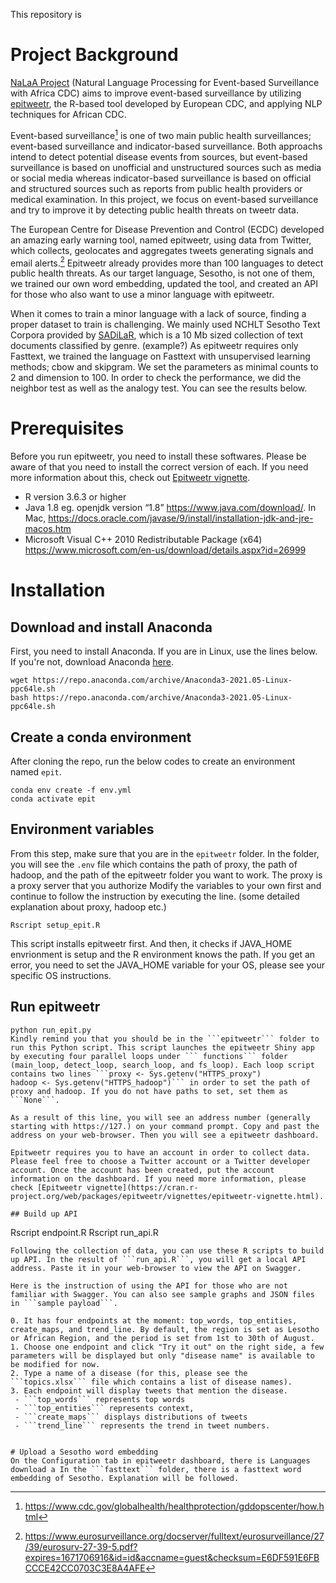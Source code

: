 This repository is 

# Project Background

[NaLaA Project](https://ghpp.de/fileadmin/images/ueber-das-ghp/Datasheet_2021/Datasheet_21_CoGLo/NaLaA_CGP.pdf) (Natural Language Processing for Event-based Surveillance with Africa CDC) aims to improve event-based surveillance by utilizing [epitweetr](https://www.ecdc.europa.eu/en/publications-data/epitweetr-tool), the R-based tool developed by European CDC, and applying NLP techniques for African CDC. 

Event-based surveillance[^1] is one of two main public health surveillances; event-based surveillance and indicator-based surveillance. Both approachs intend to detect potential disease events from sources, but event-based surveillance is based on unofficial and unstructured sources such as media or social media whereas indicator-based surveillance is based on official and structured sources such as reports from public health providers or medical examination. In this project, we focus on event-based surveillance and try to improve it by detecting public health threats on tweetr data. 

The European Centre for Disease Prevention and Control (ECDC) developed an amazing early warning tool, named epitweetr, using data from Twitter, which collects, geolocates and aggregates tweets generating signals and email alerts.[^2] Epitweetr already provides more than 100 languages to detect public health threats. As our target language, Sesotho, is not one of them, we trained our own word embedding, updated the tool, and created an API for those who also want to use a minor language with epitweetr. 
[^1]: https://www.cdc.gov/globalhealth/healthprotection/gddopscenter/how.html 
[^2]: https://www.eurosurveillance.org/docserver/fulltext/eurosurveillance/27/39/eurosurv-27-39-5.pdf?expires=1671706916&id=id&accname=guest&checksum=E6DF591E6FBCCCE42CC0703C3E8A4AFE

When it comes to train a minor language with a lack of source, finding a proper dataset to train is challenging. We mainly used NCHLT Sesotho Text Corpora provided by [SADiLaR](sadilar.org), which is a 10 Mb sized collection of text documents classified by genre. (example?) As epitweetr requires only Fasttext, we trained the language on Fasttext with unsupervised learning methods; cbow and skipgram. We set the parameters as minimal counts to 2 and dimension to 100. In order to check the performance, we did the neighbor test as well as the analogy test. You can see the results below. 


# Prerequisites
Before you run epitweetr, you need to install these softwares. Please be aware of that you need to install the correct version of each. If you need more information about this, check out [Epitweetr vignette](https://cran.r-project.org/web/packages/epitweetr/vignettes/epitweetr-vignette.html).
- R version 3.6.3 or higher
- Java 1.8 eg. openjdk version “1.8” https://www.java.com/download/. In Mac, https://docs.oracle.com/javase/9/install/installation-jdk-and-jre-macos.htm
- Microsoft Visual C++ 2010 Redistributable Package (x64) https://www.microsoft.com/en-us/download/details.aspx?id=26999

# Installation
## Download and install Anaconda
First, you need to install Anaconda. If you are in Linux, use the lines below. If you're not, download Anaconda [here](https://www.anaconda.com/products/distribution).
```
wget https://repo.anaconda.com/archive/Anaconda3-2021.05-Linux-ppc64le.sh
bash https://repo.anaconda.com/archive/Anaconda3-2021.05-Linux-ppc64le.sh
```

## Create a conda environment 
After cloning the repo, run the below codes to create an environment named ```epit```. 
```
conda env create -f env.yml
conda activate epit
```
## Environment variables
From this step, make sure that you are in the ```epitweetr``` folder. In the folder, you will see the ```.env``` file which contains the path of proxy, the path of hadoop, and the path of the epitweetr folder you want to work. The proxy is a proxy server that you authorize Modify the variables to your own first and continue to follow the instruction by executing the line. (some detailed explanation about proxy, hadoop etc.)
```
Rscript setup_epit.R 
```
This script installs epitweetr first. And then, it checks if JAVA_HOME envrionment is setup and the R environment knows the path. If you get an error, you need to set the JAVA_HOME variable for your OS, please see your specific OS instructions.


## Run epitweetr
```
python run_epit.py
Kindly remind you that you should be in the ```epitweetr``` folder to run this Python script. This script launches the epitweetr Shiny app by executing four parallel loops under ``` functions``` folder (main_loop, detect_loop, search_loop, and fs_loop). Each loop script contains two lines ```proxy <- Sys.getenv("HTTPS_proxy")
hadoop <- Sys.getenv("HTTPS_hadoop")``` in order to set the path of proxy and hadoop. If you do not have paths to set, set them as ```None```.

As a result of this line, you will see an address number (generally starting with https://127.) on your command prompt. Copy and past the address on your web-browser. Then you will see a epitweetr dashboard.

Epitweetr requires you to have an account in order to collect data. Please feel free to choose a Twitter account or a Twitter developer account. Once the account has been created, put the account information on the dashboard. If you need more information, please check [Epitweetr vignette](https://cran.r-project.org/web/packages/epitweetr/vignettes/epitweetr-vignette.html).

## Build up API
```
Rscript endpoint.R 
Rscript run_api.R
```
Following the collection of data, you can use these R scripts to build up API. In the result of ```run_api.R```, you will get a local API address. Paste it in your web-browser to view the API on Swagger. 

Here is the instruction of using the API for those who are not familiar with Swagger. You can also see sample graphs and JSON files in ```sample payload```.

0. It has four endpoints at the moment: top_words, top_entities, create_maps, and trend_line. By default, the region is set as Lesotho or African Region, and the period is set from 1st to 30th of August.
1. Choose one endpoint and click "Try it out" on the right side, a few parameters will be displayed but only "disease name" is available to be modified for now.
2. Type a name of a disease (for this, please see the ```topics.xlsx``` file which contains a list of disease names).
3. Each endpoint will display tweets that mention the disease.  
 - ```top_words``` represents top words 
 - ```top_entities``` represents context, 
 - ```create_maps``` displays distributions of tweets
 - ```trend_line``` represents the trend in tweet numbers.


# Upload a Sesotho word embedding
On the Configuration tab in epitweetr dashboard, there is Languages download a In the ```fasttext``` folder, there is a fasttext word embedding of Sesotho. Explanation will be followed.
